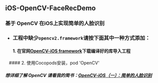 ## iOS-OpenCV-FaceRecDemo
### 基于 OpenCV 在iOS上实现简单的人脸识别
+ ### 工程中缺少`opencv2.framework`请按下面其中一种方式添加：
    #### 1. 在官网[OpenCV-iOS framework](https://opencv.org/releases.html)下载编译好的库导入工程
    #### 2. 使用Cocopods安装，pod 'OpenCV'
    
##### 想详细了解 OpenCV 请看我的简书：[OpenCV-iOS（一）：简单的人脸识别](https://www.jianshu.com/p/5dd08b8ed437)
